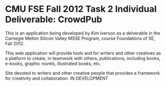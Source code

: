 # CMU FSE Fall 2012 Task 2 Individual Deliverable: CrowdPub

This is an application being developed by Kim Iverson as a delverable in
the Carnegie Mellon Silicon Valley MSSE Program, course Foundations of SE, Fall 2012.

This web application will provide tools and for writers and other creatives as a 
platform to create, in teamwork with others, publications, including books, e-books,
graphic novels, illustrated books, etc.

Site devoted to writers and other creative people that provides a framework for creativity and collaboration. IN DEVELOPMENT
